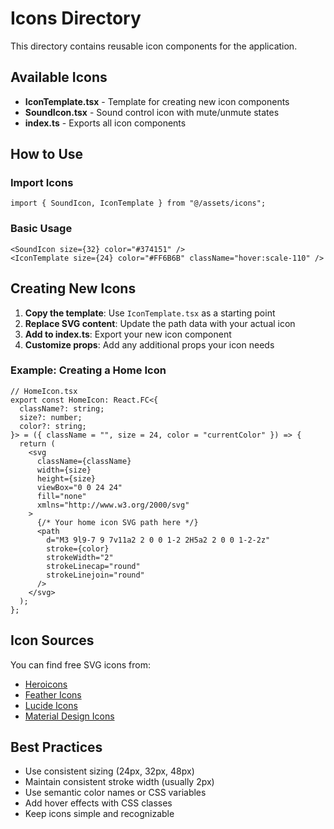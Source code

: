 # Icons Directory

This directory contains reusable icon components for the application.

## Available Icons

- **IconTemplate.tsx** - Template for creating new icon components
- **SoundIcon.tsx** - Sound control icon with mute/unmute states
- **index.ts** - Exports all icon components

## How to Use

### Import Icons

```tsx
import { SoundIcon, IconTemplate } from "@/assets/icons";
```

### Basic Usage

```tsx
<SoundIcon size={32} color="#374151" />
<IconTemplate size={24} color="#FF6B6B" className="hover:scale-110" />
```

## Creating New Icons

1. **Copy the template**: Use `IconTemplate.tsx` as a starting point
2. **Replace SVG content**: Update the path data with your actual icon
3. **Add to index.ts**: Export your new icon component
4. **Customize props**: Add any additional props your icon needs

### Example: Creating a Home Icon

```tsx
// HomeIcon.tsx
export const HomeIcon: React.FC<{
  className?: string;
  size?: number;
  color?: string;
}> = ({ className = "", size = 24, color = "currentColor" }) => {
  return (
    <svg
      className={className}
      width={size}
      height={size}
      viewBox="0 0 24 24"
      fill="none"
      xmlns="http://www.w3.org/2000/svg"
    >
      {/* Your home icon SVG path here */}
      <path
        d="M3 9l9-7 9 7v11a2 2 0 0 1-2 2H5a2 2 0 0 1-2-2z"
        stroke={color}
        strokeWidth="2"
        strokeLinecap="round"
        strokeLinejoin="round"
      />
    </svg>
  );
};
```

## Icon Sources

You can find free SVG icons from:

- [Heroicons](https://heroicons.com/)
- [Feather Icons](https://feathericons.com/)
- [Lucide Icons](https://lucide.dev/)
- [Material Design Icons](https://materialdesignicons.com/)

## Best Practices

- Use consistent sizing (24px, 32px, 48px)
- Maintain consistent stroke width (usually 2px)
- Use semantic color names or CSS variables
- Add hover effects with CSS classes
- Keep icons simple and recognizable
